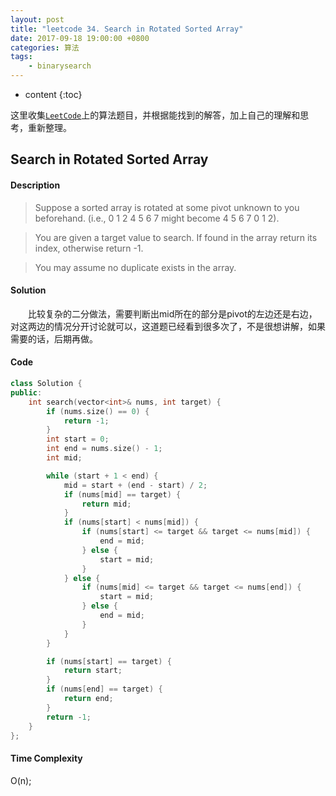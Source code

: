 ```yaml
---
layout: post
title: "leetcode 34. Search in Rotated Sorted Array"
date: 2017-09-18 19:00:00 +0800 
categories: 算法
tags: 
    - binarysearch
---
```

* content
{:toc}

这里收集[`LeetCode`](https://leetcode.com)上的算法题目，并根据能找到的解答，加上自己的理解和思考，重新整理。

<!-- more -->

## Search in Rotated Sorted Array

#### Description

>Suppose a sorted array is rotated at some pivot unknown to you beforehand.
(i.e., 0 1 2 4 5 6 7 might become 4 5 6 7 0 1 2).

>You are given a target value to search. If found in the array return its index, otherwise return -1.

>You may assume no duplicate exists in the array.

#### Solution

&emsp;&emsp;比较复杂的二分做法，需要判断出mid所在的部分是pivot的左边还是右边，对这两边的情况分开讨论就可以，这道题已经看到很多次了，不是很想讲解，如果需要的话，后期再做。

#### Code

```cpp
class Solution {
public:
    int search(vector<int>& nums, int target) {
        if (nums.size() == 0) {
            return -1;
        }
        int start = 0;
        int end = nums.size() - 1;
        int mid;

        while (start + 1 < end) {
            mid = start + (end - start) / 2;
            if (nums[mid] == target) {
                return mid;
            }
            if (nums[start] < nums[mid]) {
                if (nums[start] <= target && target <= nums[mid]) {
                    end = mid;
                } else {
                    start = mid;
                }
            } else {
                if (nums[mid] <= target && target <= nums[end]) {
                    start = mid;
                } else {
                    end = mid;
                }
            }
        }

        if (nums[start] == target) {
            return start;
        }
        if (nums[end] == target) {
            return end;
        }
        return -1;
    }
};
```


#### Time Complexity

O(n);